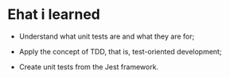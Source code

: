 <h1>Ehat i learned</h1>

* Understand what unit tests are and what they are for;

* Apply the concept of TDD, that is, test-oriented development;

* Create unit tests from the Jest framework.